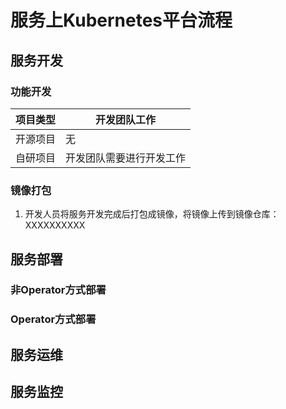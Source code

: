 # 服务上Kubernetes平台流程

## 服务开发

### 功能开发

|	项目类型   |	开发团队工作			|
|--------------|----------------------------|
|开源项目	   |		无					|
|自研项目	   |开发团队需要进行开发工作	|


### 镜像打包

1. 开发人员将服务开发完成后打包成镜像，将镜像上传到镜像仓库：XXXXXXXXXX

## 服务部署

### 非Operator方式部署

### Operator方式部署

## 服务运维

## 服务监控
